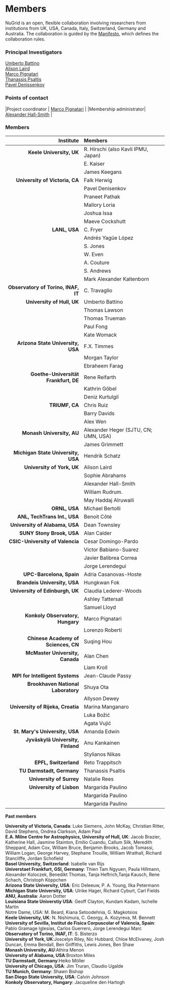 # Members

NuGrid is an open, flexible collaboration involving researchers from
institutions from UK, USA, Canada, Italy, Switzerland, Germany and Australia.
The collaboration is guided by the [Manifesto](manifesto.md), which defines the
collaboration rules.

### Principal Investigators

[Umberto Battino](mailto:ubattino@staffmail.ed.ac.uk)  
[Alison Laird](mailto:alison.laird@york.ac.uk)  
[Marco Pignatari](mailto:mpignatari@gmail.com)  
[Thanassis Psaltis](mailto:psaltis@theorie.ikp.physik.tu-darmstadt.de)  
[Pavel Denissenkov](mailto:pavelden@uvic.ca)

### Points of contact

|Project coordinator | [Marco Pignatari](mailto:mpignatari@gmail.com) | 
|Membership administrator| [Alexander Hall-Smith](mailto:ahs539@york.ac.uk) |

### Members

| Institute                           | Members                              | 
| ---:                                | :---                                 | 
| **Keele University, UK**            | R. Hirschi (also Kavli IPMU, Japan)  | 
|                                     | E. Kaiser                            | 
|                                     | James Keegans
| **University of Victoria, CA**      | Falk Herwig                          | 
|                                     | Pavel Denisenkov                     | 
|                                     | Praneet Pathak                           |
|                                     | Mallory Loria                        |
|                                     | Joshua Issa                          |
|                                     | Maeve Cockshutt                      |
| **LANL, USA**                       | C. Fryer                             | 
|                                     | Andrés Yagüe López                   |
|                                     | S. Jones                             |
|                                     | W. Even                              | 
|                                     | A. Couture                           | 
|                                     | S. Andrews                           | 
|                                     | Mark Alexander Kaltenborn            |
| **Observatory of Torino, INAF, IT** | C. Travaglio                         |
| **University of Hull, UK**          | Umberto Battino                      |
|                                     | Thomas Lawson                        | 
|                                     | Thomas Trueman                       | 
|                                     | Paul Fong                            | 
|                                     | Kate Womack                          |
| **Arizona State University, USA**   | F.X. Timmes                          | 
|                                     | Morgan Taylor                        |
|                                     | Ebraheem Farag                       |
| **Goethe-Universität Frankfurt, DE** | Rene Reifarth                        | 
|                                     | Kathrin Göbel                        | 
|                                     | Deniz Kurtulgil                      |  
| **TRIUMF, CA**                      | Chris Ruiz                           | 
|                                     | Barry Davids                         |
|                                     | Alex Wen                             |
| **Monash University, AU**           | Alexander Heger (SJTU, CN; UMN, USA) |  
|                                     | James Grimmett                       | 
| **Michigan State University, USA**  | Hendrik Schatz                       | 
| **University of York, UK**          | Alison Laird                         |
|                                     | Sophie Abrahams                      |
|                                     | Alexander Hall-Smith                 |
|                                     | William Rudrum.                      |
|                                     | May Haddaj Alruwaili                 |
| **ORNL, USA**                       | Michael Bertolli                     | 
| **ANL, TechTrans Int., USA**        | Benoit Côté                          | 
| **University of Alabama, USA**      | Dean Townsley                        |  
| **SUNY Stony Brook, USA**           | Alan Calder                          | 
| **CSIC-University of Valencia**     | Cesar Domingo-Pardo                  | 
|                                     | Victor Babiano-Suarez                |
|                                     | Javier Balibrea Correa               |
|                                     | Jorge Lerendegui                     |
| **UPC-Barcelona, Spain**            | Adria Casanovas-Hoste                |
| **Brandeis University, USA**        | Hungkwan Fok                         | 
| **University of Edinburgh, UK**     | Claudia Lederer-Woods                | 
|                                     | Ashley Tattersall                    | 
|                                     | Samuel Lloyd                         | 
| **Konkoly Observatory, Hungary**    | Marco Pignatari                      | 
|                                     | Lorenzo Roberti                      |
| **Chinese Academy of Sciences, CN** | Suqing Hou                           | 
| **McMaster University, Canada**     | Alan Chen                            | 
|                                     | Liam Kroll                           |
| **MPI for Intelligent Systems**     | Jean-Claude Passy                    |
| **Brookhaven National Laboratory**  | Shuya Ota                            |
|                                     | Allyson Dewey                        |
| **University of Rijeka, Croatia**   | Marina Manganaro                     |
|                                     | Luka Božić                           |
|                                     | Agata Vujić                          |
| **St. Mary's University, USA**      | Amanda Edwin                         |
| **Jyväskylä University, Finland**   | Anu Kankainen                        |
|                                     | Stylianos Nikas                      |
| **EPFL, Switzerland**               | Reto Trappitsch                      | 
| **TU Darmstadt, Germany**           | Thanassis Psaltis                    | 
| **University of Surrey**            | Natalie Rees                         |
| **University of Lisbon**            | Margarida Paulino                    |
|                                     | Margarida Paulino                    |
|                                     | Margarida Paulino                    |

**Past members**<br />

**University of Victoria, Canada**: Luke Siemens, John McKay, Christian Ritter, David Stephens, Ondrea Clarkson, Adam Paul <br />
**E.A. Milne Centre for Astrophysics, University of Hull, UK**: Jacob Brazier, Katherine Hall, Jasmine Stainton, Emilio Cuandu, Callum Silk, Meredith Sheppard, Adam Cox, William Bruce, Benjamin Brooks, Jacob Tomassi, William Logan, George Harvey, Stephane Trouille, William Wrathall, Richard Stancliffe, Jordan Schofield  <br />
**Basel University, Switzerland**: Isabelle van Rijs<br /> 
**Universtaet Frankfurt, GSI, Germany**: Thien Tam Ngyuen, Paula Hillmann, Alexander Koloczek, Benedikt Thomas, Tanja Heftrich,Tanja Kausch, Rene Schach, Christoph Köppchen<br />
**Arizona State University, USA**: Eric Deleeuw, P. A. Young, Ilka Petermann <br />
**Michigan State University, USA**: Ulrike Hager, Richard Cyburt, Carl Fields<br />
**ANU, Australia**: Aaron Dotter<br />
**Louisiana State Universtiy USA**: Geoff Clayton, Kundam Kadam, Ischelle Martin<br />
Notre Dame, USA: M. Beard, Kiana Setoodehnia, G. Magkotsios<br />
**Keele University, UK**: N. Nishimura, C. Georgy, A. Kozyreva, M. Bennett<br />
**University of Sevilla, Institut de Fisica Corpuscolar of Valencia, Spain**: Pablo Gramage Iglesias, Carlos Guerrero, Jorge Lerendegui Marc<br />
**Observatory of Torino, INAF, IT**: S. Bisterzo<br />
**University of York, UK**:Joscelyn Riley, Nic Hubbard, Chloe McElvaney, Josh Duncan, Emma Bendall, Ben Griffiths, Lewis Jones, Ben Shaw<br />
**Monash University, AU**:Athira Menon<br />
**University of Alabama, USA**:Broxton Miles<br />
**TU Darmstadt, Germany**:Heiko Möller<br /> 
**University of Chicago, USA**: Jim Truran, Claudio Ugalde<br />
**TU Munich, Germany**: Shawn Bishop<br /> 
**San Diego State University, USA**: Calvin Johnson<br /> 
**Konkoly Observatory, Hungary**: Jacqueline den Hartogh<br /> 
